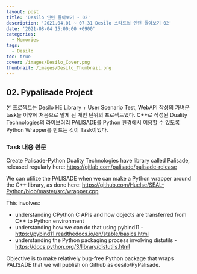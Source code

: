 ```yaml
---
layout: post
title: 'Desilo 인턴 돌아보기 - 02'
description: '2021.04.01 ~ 07.31 Desilo 스타트업 인턴 돌아보기 02'
date: '2021-08-04 15:00:00 +0900'
categories:
  - Memories
tags:
  - Desilo
toc: true
cover: /images/Desilo_Cover.png
thumbnail: /images/Desilo_Thumbnail.png
---
```


## 02. Pypalisade Project
본 프로젝트는 Desilo HE Library + User Scenario Test, WebAPI 작성의 가벼운 task들 이후에 처음으로 맡게 된 개인 단위의 프로젝트였다. C++로 작성된 Duality Technologies의 라이브러리 PALISADE를 Python 환경에서 이용할 수 있도록 Python Wrapper를 만드는 것이 Task이었다.

<!-- more -->

### Task 내용 원문 
Create Palisade-Python
Duality Technologies have library called Palisade, released regularly here: https://gitlab.com/palisade/palisade-release

We can utilize the PALISADE when we can make a Python wrapper around the C++ library, as done here: https://github.com/Huelse/SEAL-Python/blob/master/src/wrapper.cpp

This involves:
- understanding CPython C APIs and how objects are transferred from C++ to Python environment
- understanding how we can do that using pybind11 - https://pybind11.readthedocs.io/en/stable/basics.html
- understanding the Python packaging process involving distutils - https://docs.python.org/3/library/distutils.html

Objective is to make relatively bug-free Python package that wraps PALISADE that we will publish on Github as desilo/PyPalisade.